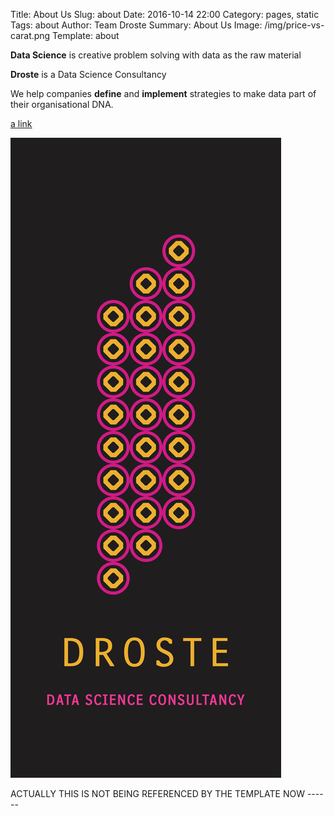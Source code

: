 Title: About Us
Slug: about
Date: 2016-10-14 22:00
Category: pages, static
Tags: about
Author: Team Droste 
Summary: About Us
Image: /img/price-vs-carat.png
Template: about


**Data Science** is creative problem solving with data as the raw material

**Droste** is a Data Science Consultancy

We help companies **define** and **implement** strategies to make data part of their organisational DNA.

[a link](/img/price-vs-carat.png)

![alt text][logo]

[logo]: /img/stripe.png "Logo"

ACTUALLY THIS IS NOT BEING REFERENCED BY THE TEMPLATE NOW ------